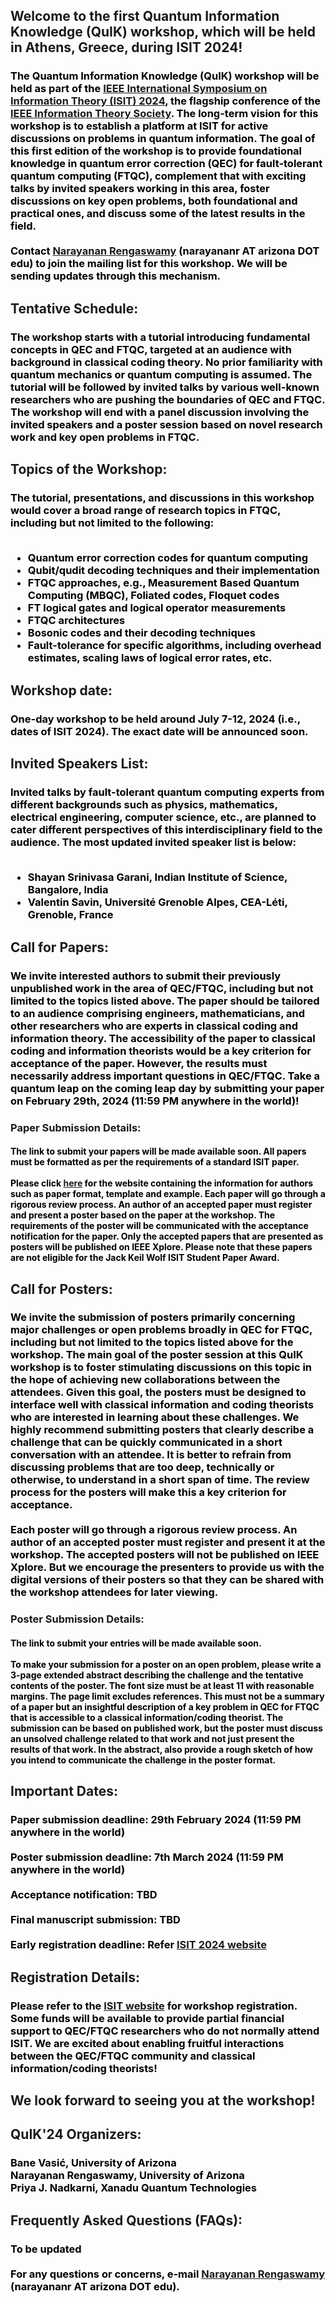 ## Welcome to the first Quantum Information Knowledge (QuIK) workshop, which will be held in Athens, Greece, during ISIT 2024!
<h3 style="color:black"> 
The Quantum Information Knowledge (QuIK) workshop will be held as part of the <a href="https://2024.ieee-isit.org">IEEE International Symposium on Information Theory (ISIT) 2024</a>, the flagship conference of the <a href="https://www.itsoc.org/">IEEE Information Theory Society</a>. The long-term vision for this workshop is to establish a platform at ISIT for active discussions on problems in quantum information. The goal of this first edition of the workshop is to provide foundational knowledge in quantum error correction (QEC) for fault-tolerant quantum computing (FTQC), complement that with exciting talks by invited speakers working in this area, foster discussions on key open problems, both foundational and practical ones, and discuss some of the latest results in the field. <br>
<br>
Contact <a href="mailto:narayananr@arizona.edu?subject=[QuIK]%20Add%20to%20mailing%20list">Narayanan Rengaswamy</a> (narayananr AT arizona DOT edu) to join the mailing list for this workshop. We will be sending updates through this mechanism.
</h3>

## Tentative Schedule:
<h3 style="color:black"> 
The workshop starts with a tutorial introducing fundamental concepts in QEC and FTQC, targeted at an audience with background in classical coding theory. No prior familiarity with quantum mechanics or quantum computing is assumed. The tutorial will be followed by invited talks by various well-known researchers who are pushing the boundaries of QEC and FTQC. The workshop will end with a panel discussion involving the invited speakers and a poster session based on novel research work and key open problems in FTQC.  
</h3>

## Topics of the Workshop:
<h3 style="color:black">
The tutorial, presentations, and discussions in this workshop would cover a broad range of research topics in FTQC, including but not limited to the following: <br>
<br>
  <ul>
	<li>Quantum error correction codes for quantum computing</li>
	<li>Qubit/qudit decoding techniques and their implementation</li>
	<li>FTQC approaches, e.g., Measurement Based Quantum Computing (MBQC), Foliated codes, Floquet codes</li>
	<li>FT logical gates and logical operator measurements</li>
	<li>FTQC architectures</li>
	<li>Bosonic codes and their decoding techniques</li>
	<li>Fault-tolerance for specific algorithms, including overhead estimates, scaling laws of logical error rates, etc.</li>
  </ul>
</h3>
<!-- end of the list -->

## Workshop date:
<h3 style="color:black"> 
One-day workshop to be held around July 7-12, 2024 (i.e., dates of ISIT 2024). The exact date will be announced soon. 
</h3>

## Invited Speakers List:
<h3 style="color:black"> 
Invited talks by fault-tolerant quantum computing experts from different backgrounds such as physics, mathematics, electrical engineering, computer science, etc., are planned to cater different perspectives of this interdisciplinary field to the audience. The most updated invited speaker list is below: <br>
<br>
  <ul>
    <li>Shayan Srinivasa Garani, Indian Institute of Science, Bangalore, India</li>
	<li>Valentin Savin, Université Grenoble Alpes, CEA-Léti, Grenoble, France</li>
  </ul>
</h3> 

## Call for Papers:
<h3 style="color:black"> 
We invite interested authors to submit their previously unpublished work in the area of QEC/FTQC, including but not limited to the topics listed above. The paper should be tailored to an audience comprising engineers, mathematicians, and other researchers who are experts in classical coding and information theory. The accessibility of the paper to classical coding and information theorists would be a key criterion for acceptance of the paper. However, the results must necessarily address important questions in QEC/FTQC. Take a quantum leap on the coming leap day by submitting your paper on February 29th, 2024 (11:59 PM anywhere in the world)! 
</h3>

### Paper Submission Details:
<h4 style="color:black"> 
The link to submit your papers will be made available soon. All papers must be formatted as per the requirements of a standard ISIT paper. <br>
<br>
Please click <a href="https://2024.ieee-isit.org/information-authors-0">here</a> for the website containing the information for authors such as paper format, template and example. Each paper will go through a rigorous review process. An author of an accepted paper must register and present a poster based on the paper at the workshop. The requirements of the poster will be communicated with the acceptance notification for the paper. Only the accepted papers that are presented as posters will be published on IEEE Xplore. Please note that these papers are not eligible for the Jack Keil Wolf ISIT Student Paper Award. 
</h4>

## Call for Posters:
<h3 style="color:black"> 
We invite the submission of posters primarily concerning major challenges or open problems broadly in QEC for FTQC, including but not limited to the topics listed above for the workshop. The main goal of the poster session at this QuIK workshop is to foster stimulating discussions on this topic in the hope of achieving new collaborations between the attendees. Given this goal, the posters must be designed to interface well with classical information and coding theorists who are interested in learning about these challenges. We highly recommend submitting posters that clearly describe a challenge that can be quickly communicated in a short conversation with an attendee. It is better to refrain from discussing problems that are too deep, technically or otherwise, to understand in a short span of time. The review process for the posters will make this a key criterion for acceptance.<br>
<br>
Each poster will go through a rigorous review process. An author of an accepted poster must register and present it at the workshop. The accepted posters will not be published on IEEE Xplore. But we encourage the presenters to provide us with the digital versions of their posters so that they can be shared with the workshop attendees for later viewing.
</h3>

### Poster Submission Details:
<h4 style="color:black"> 
The link to submit your entries will be made available soon.<br>
<br>
To make your submission for a poster on an open problem, please write a 3-page extended abstract describing the challenge and the tentative contents of the poster. The font size must be at least 11 with reasonable margins. The page limit excludes references. This must not be a summary of a paper but an insightful description of a key problem in QEC for FTQC that is accessible to a classical information/coding theorist. The submission can be based on published work, but the poster must discuss an unsolved challenge related to that work and not just present the results of that work. In the abstract, also provide a rough sketch of how you intend to communicate the challenge in the poster format.
</h4> 

## Important Dates:
<h3 style="color:black">
Paper submission deadline: 29th February 2024 (11:59 PM anywhere in the world) <br>
<br>
Poster submission deadline: 7th March 2024 (11:59 PM anywhere in the world) <br>
<br>
Acceptance notification: TBD <br>
<br>
Final manuscript submission: TBD <br>
<br>
Early registration deadline: Refer <a href="https://2024.ieee-isit.org/workshops">ISIT 2024 website</a> 
</h3> 

## Registration Details: 
<h3 style="color:black">
Please refer to the <a href="https://2024.ieee-isit.org/workshops">ISIT website</a> for workshop registration. Some funds will be available to provide partial financial support to QEC/FTQC researchers who do not normally attend ISIT. We are excited about enabling fruitful interactions between the QEC/FTQC community and classical information/coding theorists!
</h3> 

## We look forward to seeing you at the workshop!

## QuIK'24 Organizers:
<h3 style="color:black">
Bane Vasić, University of Arizona <br>
Narayanan Rengaswamy, University of Arizona <br>
Priya J. Nadkarni, Xanadu Quantum Technologies
</h3>

## Frequently Asked Questions (FAQs):
<h3 style="color:black">
To be updated <br>
<br>
For any questions or concerns, e-mail <a href="mailto:narayananr@arizona.edu?subject=QuIK%202024">Narayanan Rengaswamy</a> (narayananr AT arizona DOT edu).
</h3> 
